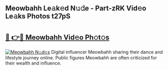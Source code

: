 ## Meowbahh Le𝚊k𝚎d N𝚞𝚍e - Part-zRK Vid𝚎o Le𝚊ks Photos t27pS

# <h2><a href="http://fbddor.evod.top/?m=Meowbahh">🔗 👉🔴 Meowbahh Vid𝚎o Ph𝚘t𝚘s</a></h2>

[![Meowbahh N𝚞d𝚎s](https://i.imgur.com/8V9OHl7.gif)](http://fbddor.evod.top/?m=Meowbahh)
Digital influencer Meowbahh sharing their dance and lifestyle journey online. Public figures Meowbahh are often criticized for their wealth and influence. 
